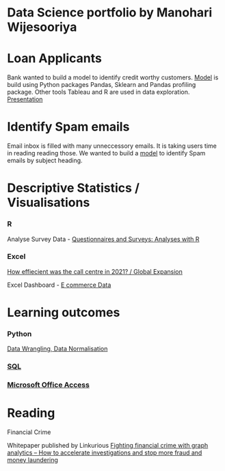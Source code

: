 # Data Science portfolio by Manohari Wijesooriya

# Loan Applicants

Bank wanted to build a model to identify credit worthy customers. [ Model](https://github.com/manohariw44/ML_projects/blob/5e9504e10f49ea8410addc0daf5b56ba8588052b/PY001_Predictive_Model_Python_sklearn.ipynb) is build using Python packages Pandas, Sklearn and Pandas profiling package. Other tools Tableau and R are used in data exploration. [Presentation](https://courses.torontomu.ca/d2l/eP/presentations/presentation_preview_popup.d2l?ou=6606&presId=26045&pageId=0&contextId=26045)

# Identify Spam emails

Email inbox is filled with many unneccessory emails. It is taking users time in reading reading those. We wanted to build a [ model](https://github.com/manohariw44/ML_projects/blob/main/PY002_Unsupervised_Learning_Python.ipynb) to identify Spam emails by subject heading.

# Descriptive Statistics / Visualisations

### R

Analyse Survey Data - [Questionnaires and Surveys: Analyses with R](https://github.com/manohariw44/ML_projects/blob/main/R_001_Survey_Data_Analyses.ipynb)

### Excel

[How effiecient was the call centre in 2021? / Global Expansion ](https://github.com/manohariw44/ML_projects/blob/main/Excell001_Histogram.xlsx)

Excel Dashboard - [E commerce Data](https://github.com/manohariw44/ML_projects/blob/4cd5537cc1b851ce62a1371d1013bef970fcbdb6/E%20Commerce%20Dashboard%20Project.xlsx)

# Learning outcomes

### Python 

[Data Wrangling, Data Normalisation](https://github.com/manohariw44/ML_projects/blob/a57e394024ade04a66c362d66977d9a198a3d790/Python-Data-Wrangling-Data-Normalisation.ipynb)

### [SQL](https://courses.torontomu.ca/d2l/eP/presentations/presentation_preview_popup.d2l?ou=6606&presId=26075&pageId=0&contextId=26075)

### [Microsoft Office Access](https://softwarekeep.com/help-center/microsoft-office-access-cheat)

# Reading

Financial Crime 

Whitepaper published by Linkurious
[Fighting financial crime with graph analytics – How to accelerate investigations and stop more fraud and money laundering](https://resources.linkurious.com/whitepaper/fighting-financial-crime-graph-analytics)

